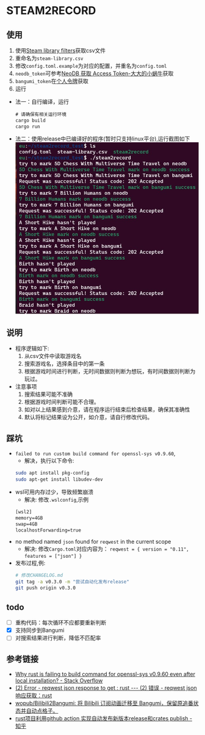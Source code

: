 # STEAM2RECORD

## 使用
1. 使用[Steam library filters](https://www.lorenzostanco.com/lab/steam/)获取csv文件
2. 重命名为`steam-library.csv`
3. 修改`config.toml.example`为对应的配置，并重名为`config.toml`
4. `neodb_token`可参考[NeoDB 获取 Access Token-大大的小蜗牛](https://eallion.com/neodb_token)获取
5. `bangumi_token`在[个人令牌](https://next.bgm.tv/demo/access-token)获取
5. 运行
- 法一：自行编译，运行
    ```
    # 请确保有相关运行环境
    cargo build
    cargo run 
    ```
- 法二：使用release中已编译好的程序(暂时只支持linux平台),运行截图如下
  ![run](run.jpg)

## 说明
- 程序逻辑如下:
    1. 从csv文件中读取游戏名
    2. 搜索游戏名，选择条目中的第一条
    3. 根据游戏时间进行判断，无时间数据则判断为想玩，有时间数据则判断为玩过。
- 注意事项
    1. 搜索结果可能不准确
    2. 根据游戏时间判断可能不合理。
    3. 如对以上结果感到介意，请在程序运行结束后检查结果，确保其准确性
    4. 默认将标记结果设为公开，如介意，请自行修改代码。

## 踩坑
- `failed to run custom build command for openssl-sys v0.9.60`,
    - 解决，执行以下命令:
    ```bash
    sudo apt install pkg-config
    sudo apt-get install libudev-dev
    ```
- wsl可用内存过少，导致频繁崩溃
    - 解决:
    修改`.wslconfig`,示例
    ```
    [wsl2]
    memory=4GB
    swap=4GB
    localhostForwarding=true
    ```
- no method named `json` found for `reqwest` in the current scope
    - 解决:
    修改`Cargo.toml`对应内容为：
    `reqwest = { version = "0.11", features = ["json"] }`
- 发布过程,例:
    ```bash
    # 修改CHANGELOG.md
    git tag -a v0.3.0 -m "尝试自动化发布release"
    git push origin v0.3.0
    ```

## todo
- [ ] 重构代码：每次循环不应都要重新判断
- [x] 支持同步到Bangumi
- [ ] 对搜索结果进行判断，降低不匹配率

## 参考链接
- [Why rust is failing to build command for openssl-sys v0.9.60 even after local installation? - Stack Overflow](https://stackoverflow.com/questions/65553557/why-rust-is-failing-to-build-command-for-openssl-sys-v0-9-60-even-after-local-in)
- [(2) Error - reqwest json response to get : rust --- (2) 错误 - reqwest json 响应获取：rust](https://www.reddit.com/r/rust/comments/gg98m0/error_reqwest_json_response_to_get/)
- [wopub/Bilibili2Bangumi: 将 Bilibili 订阅动画迁移至 Bangumi，保留原追番状态并自动点格子。](https://github.com/wopub/Bilibili2Bangumi)
- [rust项目利用github action 实现自动发布新版本release和crates publish - 知乎](https://zhuanlan.zhihu.com/p/526696611)